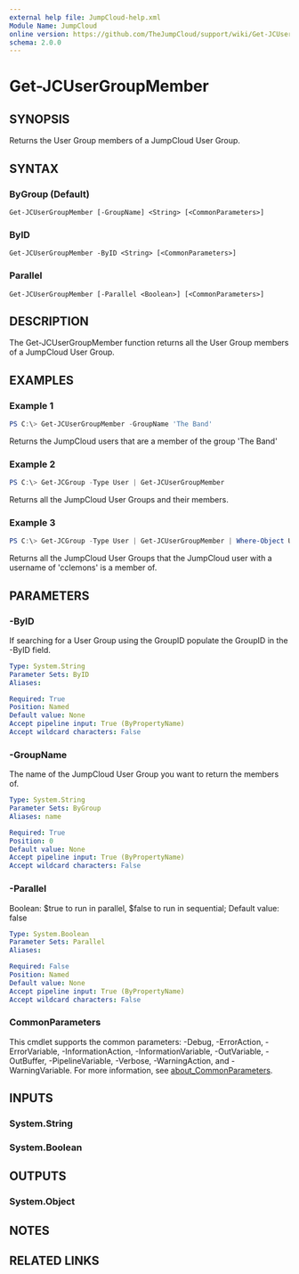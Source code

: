 ```yaml
---
external help file: JumpCloud-help.xml
Module Name: JumpCloud
online version: https://github.com/TheJumpCloud/support/wiki/Get-JCUserGroupMember
schema: 2.0.0
---
```


# Get-JCUserGroupMember

## SYNOPSIS
Returns the User Group members of a JumpCloud User Group.

## SYNTAX

### ByGroup (Default)
```
Get-JCUserGroupMember [-GroupName] <String> [<CommonParameters>]
```

### ByID
```
Get-JCUserGroupMember -ByID <String> [<CommonParameters>]
```

### Parallel
```
Get-JCUserGroupMember [-Parallel <Boolean>] [<CommonParameters>]
```

## DESCRIPTION
The Get-JCUserGroupMember function returns all the User Group members of a JumpCloud User Group.

## EXAMPLES

### Example 1
```powershell
PS C:\> Get-JCUserGroupMember -GroupName 'The Band'
```

Returns the JumpCloud users that are a member of the group 'The Band'

### Example 2
```powershell
PS C:\> Get-JCGroup -Type User | Get-JCUserGroupMember
```

Returns all the JumpCloud User Groups and their members.

### Example 3
```powershell
PS C:\> Get-JCGroup -Type User | Get-JCUserGroupMember | Where-Object Username -EQ 'cclemons'
```

Returns all the JumpCloud User Groups that the JumpCloud user with a username of 'cclemons' is a member of.

## PARAMETERS

### -ByID
If searching for a User Group using the GroupID populate the GroupID in the -ByID field.

```yaml
Type: System.String
Parameter Sets: ByID
Aliases:

Required: True
Position: Named
Default value: None
Accept pipeline input: True (ByPropertyName)
Accept wildcard characters: False
```

### -GroupName
The name of the JumpCloud User Group you want to return the members of.

```yaml
Type: System.String
Parameter Sets: ByGroup
Aliases: name

Required: True
Position: 0
Default value: None
Accept pipeline input: True (ByPropertyName)
Accept wildcard characters: False
```

### -Parallel
Boolean: $true to run in parallel, $false to run in sequential; Default value: false

```yaml
Type: System.Boolean
Parameter Sets: Parallel
Aliases:

Required: False
Position: Named
Default value: None
Accept pipeline input: True (ByPropertyName)
Accept wildcard characters: False
```

### CommonParameters
This cmdlet supports the common parameters: -Debug, -ErrorAction, -ErrorVariable, -InformationAction, -InformationVariable, -OutVariable, -OutBuffer, -PipelineVariable, -Verbose, -WarningAction, and -WarningVariable. For more information, see [about_CommonParameters](http://go.microsoft.com/fwlink/?LinkID=113216).

## INPUTS

### System.String

### System.Boolean

## OUTPUTS

### System.Object
## NOTES

## RELATED LINKS
